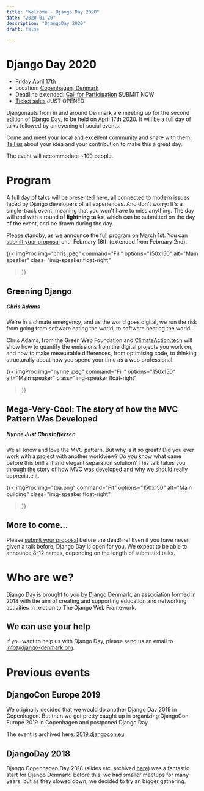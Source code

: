 ```yaml
---
title: "Welcome - Django Day 2020"
date: "2020-01-20"
description: "DjangoDay 2020"
draft: false

---
```


# Django Day 2020

* Friday April 17th
* Location: [Copenhagen, Denmark](/venue/)
* Deadline extended: [Call for Participation](/cfp/) <span class="badge badge-pill badge-warning">SUBMIT NOW</span>
* [Ticket sales](/tickets/) <span class="badge badge-pill badge-success">JUST OPENED</span>

Djangonauts from in and around Denmark are meeting up for the second edition of
Django Day, to be held on April 17th 2020. It will be a full day of talks
followed by an evening of social events.

Come and meet your local and excellent community and share with them.
[Tell us](/cfp/) about your idea and your contribution to make this a great day.

The event will accommodate ~100 people.

# Program

A full day of talks will be presented here, all connected to modern issues faced
by Django developers of all experiences. And don't worry: It's a single-track
event, meaning that you won't have to miss anything. The day will end
with a round of **lightning talks**, which can be submitted on the day of the event,
and be drawn during the day.

Please standby, as we announce the full program on March 1st. You can
[submit your proposal](/cfp/) until February 16th (extended from February 2nd).


{{< imgProc 
img="chris.jpeg" 
command="Fill" 
options="150x150" 
alt="Main speaker" 
class="img-speaker float-right" 
>}}

## Greening Django

##### Chris Adams

We're in a climate emergency, and as the world goes digital, we run the risk
from going from software eating the world, to software heating the world.

Chris Adams, from the Green Web Foundation and [ClimateAction.tech](https://climateaction.tech/) will show how
to quantify the emissions from the digital projects you work on, and how to make
measurable differences, from optimising code, to thinking structurally about how
you spend your time as a web professional.

<div style="clear: both"></div>

{{< imgProc 
img="nynne.jpeg" 
command="Fill" 
options="150x150" 
alt="Main speaker" 
class="img-speaker float-right" 
>}}

## Mega-Very-Cool: The story of how the MVC Pattern Was Developed

##### Nynne Just Christoffersen

We all know and love the MVC pattern. But why is it so great? Did you ever work
with a project with another worldview? Do you know what came before this
brilliant and elegant separation solution? This talk takes you through the story
of how MVC was developed and why we should really appreciate it.

<div style="clear: both"></div>

{{< imgProc 
img="tba.png" 
command="Fit" 
options="150x150" 
alt="Main building" 
class="img-speaker float-right" 
>}}

## More to come...

Please [submit your proposal](/cfp/) before the deadline! Even if you have never
given a talk before, Django Day is open for you. We expect to be able to
announce 8-12 names, depending on the length of submitted talks.

<div style="clear: both"></div>

# Who are we?

Django Day is brought to you by [Django Denmark](https://www.django-denmark.org/),
an association formed in 2018 with the aim of creating and supporting education
and networking activities in relation to The Django Web Framework.

## We can use your help

If you want to help us with Django Day, please send us an email to
[info@django-denmark.org](mailto:info@django-denmark.org).

# Previous events

## DjangoCon Europe 2019

We originally decided that we would do another Django Day 2019 in Copenhagen.
But then we got pretty caught up in organizing DjangoCon Europe 2019 in
Copenhagen and postponed Django Day.

The event is archived here: [2019.djangocon.eu](https://2019.djangocon.eu)

## DjangoDay 2018

Django Copenhagen Day 2018 (slides etc. archived [here](https://2018.djangoday.dk/))
was a fantastic start for Django Denmark. Before this, we had smaller meetups
for many years, but as they slowed down, we decided to try an bigger
gathering.

